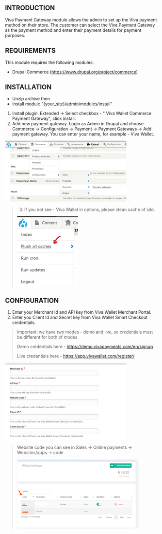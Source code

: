 INTRODUCTION
------------
Viva Payment Gateway module allows the admin to set up the Viva payment method on their store. The customer can select the Viva Payment Gateway as the payment method and enter their payment details for payment purposes.


REQUIREMENTS
------------

This module requires the following modules:

 * Drupal Commerce (https://www.drupal.org/project/commerce)

INSTALLATION
------------

* Unzip archive then
* Install module "{your_site}/admin/modules/install"
1. Install plugin. Extended -> Select checkbox - "
   Viva Wallet Commerce Payment Gateway", click install.
2. Add new payment gateway. Login as Admin in Drupal and choose Commerce -> Configuration -> Payment -> Payment Gateways -> Add payment gateway. You can enter your name, for example - Viva Wallet.

<img src="Screenshot_1.png" width='400px'>

> 3. If you not see - Viva Wallet in options, please clean cache of site.
>
><img src="Screenshot_2.png" width='200px'>


CONFIGURATION
------------

1. Enter your Merchant Id and API key from Viva Wallet Merchant Portal.
2. Enter you Client Id and Secret key from Viva Wallet Smart Checkout credentials.

> Important: we have two modes - demo and live, so credentials must be different for both of modes
>
>Demo credentials here - https://demo.vivapayments.com/en/signup
>
> Live credentials here - https://app.vivawallet.com/register/

<img src="Screenshot_3.png" width='400px'>

>Website code you can see in Sales -> Online payments -> Websites/apps -> code
>
> <img src="Screenshot_4.png" width='400px'>
